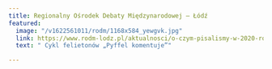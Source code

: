 ```yaml
---
title: Regionalny Ośrodek Debaty Międzynarodowej – Łódź
featured:
  image: "/v1622561011/rodm/1168x584_yewgvk.jpg"
  link: https://www.rodm-lodz.pl/aktualnosci/o-czym-pisalismy-w-2020-roku-co-sie-sprawdzilo-a-co-nie/
  text: " Cykl felietonów „Pyffel komentuje”"

---
```

